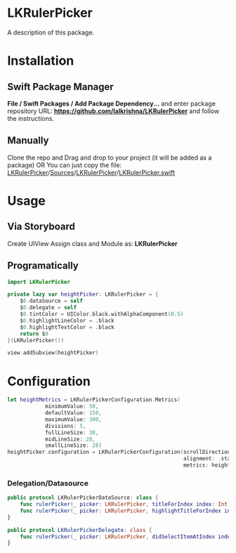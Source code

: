 # LKRulerPicker

A description of this package.

# Installation

## Swift Package Manager

**File / Swift Packages / Add Package Dependency...** and enter package repository URL: **https://github.com/lalkrishna/LKRulerPicker** and follow the instructions.

## Manually
Clone the repo and Drag and drop to your project (it will be added as a package)
OR
You can just copy the file: [LKRulerPicker](https://github.com/lalkrishna/LKRulerPicker)/[Sources](https://github.com/lalkrishna/LKRulerPicker/tree/main/Sources)/[LKRulerPicker](https://github.com/lalkrishna/LKRulerPicker/tree/main/Sources/LKRulerPicker)/[LKRulerPicker.swift](https://github.com/lalkrishna/LKRulerPicker/blob/main/Sources/LKRulerPicker/LKRulerPicker.swift "LKRulerPicker.swift")

# Usage

## Via Storyboard
Create UIView
Assign class and Module as: **LKRulerPicker**

## Programatically

```swift
import LKRulerPicker

private lazy var heightPicker: LKRulerPicker = {
    $0.dataSource = self
    $0.delegate = self
    $0.tintColor = UIColor.black.withAlphaComponent(0.5)
    $0.highlightLineColor = .black
    $0.highlightTextColor = .black
    return $0
}(LKRulerPicker())

view.addSubview(heightPicker)
```


# Configuration

```swift
let heightMetrics = LKRulerPickerConfiguration.Metrics(
            minimumValue: 50,
            defaultValue: 150,
            maximumValue: 300,
            divisions: 5,
            fullLineSize: 38,
            midLineSize: 28,
            smallLineSize: 28)
heightPicker.configuration = LKRulerPickerConfiguration(scrollDirection: .vertical, 
                                                        alignment: .start, 
                                                        metrics: heightMetrics)
```

### Delegation/Datasource
```swift
public protocol LKRulerPickerDataSource: class {
    func rulerPicker(_ picker: LKRulerPicker, titleForIndex index: Int) -> String?
    func rulerPicker(_ picker: LKRulerPicker, highlightTitleForIndex index: Int) -> String?
}

public protocol LKRulerPickerDelegate: class {
    func rulerPicker(_ picker: LKRulerPicker, didSelectItemAtIndex index: Int)
}
```

